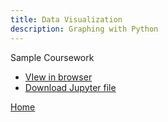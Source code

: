 ```yaml
---
title: Data Visualization
description: Graphing with Python
---
```


Sample Coursework
- [VIew in browser](BasicGraphingAssignment.html)
- [Download Jupyter file](BasicGraphingAssginment.ipynb)

[Home](https://cherylngo.github.io/)
